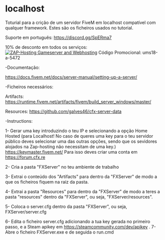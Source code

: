# localhost
Toturial para a crição de um servidor FiveM em localhost compatível com qualquer framework. Estes são os ficheiros usados no tutorial.


Suporte em português: https://discord.gg/SpERma7


10% de desconto em todos os serviços:
<a href='https://zap-hosting.com/a/992c9e08c563a2b021fbd10fdaf9513838380d56'><img src="https://zap-cdn.com/interface/_images/banner/gameserver/fivem-affiliate-banner-1006x180.png" alt="ZAP-Hosting Gameserver and Webhosting"></a>
Código Promocional: ums18-a-5472


-Documentação:

https://docs.fivem.net/docs/server-manual/setting-up-a-server/


-Ficheiros necessários:

Artifacts:
https://runtime.fivem.net/artifacts/fivem/build_server_windows/master/

Resources:
https://github.com/galves46/cfx-server-data

-Instructions:

1- Gerar uma key introduzindo o teu IP e selecionando a opção Home Hosted (para Localhost! No caso de queres uma key para o teu servidor público deves selecionar uma das outras opções, sendo que os sevidores alojados na Zap-hosting não necessitam de uma key.)
https://keymaster.fivem.net/
Para isso deves criar uma conta em https://forum.cfx.re

2- Cria a pasta "FXServer" no teu ambiente de trabalho 

3- Extrai o conteúdo dos "Artifacts" para dentro da "FXServer" de modo a que os ficheiros fiquem na raiz da pasta.

4- Extrai a pasta "Resources" para dentro da "FXServer" de modo a teres a pasta "resources" dentro da "FXServer", ou seja, "FXServer/resources".

5- Coloca o server.cfg dentro da pasta "FXServer", ou seja, FXServer/server.cfg

6- Edita o ficheiro server.cfg adicionando a tua key gerada no primeiro passo, e a Steam apikey em https://steamcommunity.com/dev/apikey .
7- Abre o ficheiro FXServer.exe e de seguida o run.cmd
